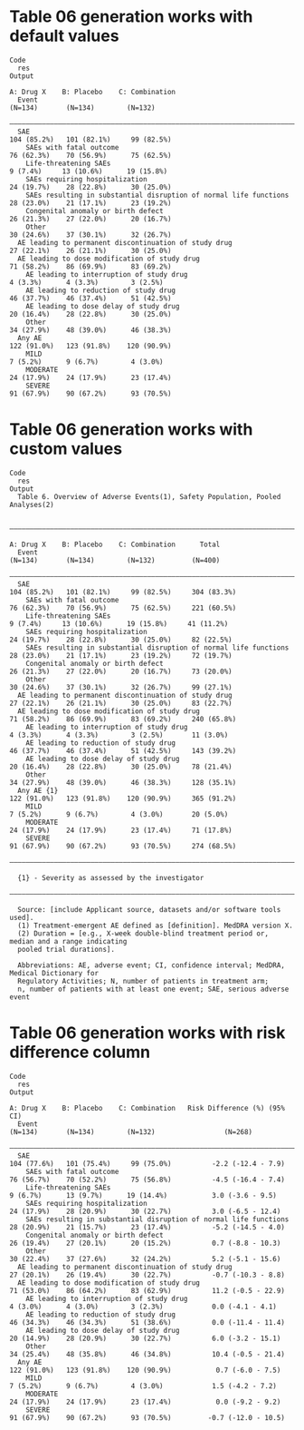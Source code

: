 # Table 06 generation works with default values

    Code
      res
    Output
                                                                             A: Drug X    B: Placebo    C: Combination
      Event                                                                   (N=134)       (N=134)        (N=132)    
      ————————————————————————————————————————————————————————————————————————————————————————————————————————————————
      SAE                                                                   104 (85.2%)   101 (82.1%)     99 (82.5%)  
        SAEs with fatal outcome                                             76 (62.3%)    70 (56.9%)      75 (62.5%)  
        Life-threatening SAEs                                                9 (7.4%)     13 (10.6%)      19 (15.8%)  
        SAEs requiring hospitalization                                      24 (19.7%)    28 (22.8%)      30 (25.0%)  
        SAEs resulting in substantial disruption of normal life functions   28 (23.0%)    21 (17.1%)      23 (19.2%)  
        Congenital anomaly or birth defect                                  26 (21.3%)    27 (22.0%)      20 (16.7%)  
        Other                                                               30 (24.6%)    37 (30.1%)      32 (26.7%)  
      AE leading to permanent discontinuation of study drug                 27 (22.1%)    26 (21.1%)      30 (25.0%)  
      AE leading to dose modification of study drug                         71 (58.2%)    86 (69.9%)      83 (69.2%)  
        AE leading to interruption of study drug                             4 (3.3%)      4 (3.3%)        3 (2.5%)   
        AE leading to reduction of study drug                               46 (37.7%)    46 (37.4%)      51 (42.5%)  
        AE leading to dose delay of study drug                              20 (16.4%)    28 (22.8%)      30 (25.0%)  
        Other                                                               34 (27.9%)    48 (39.0%)      46 (38.3%)  
      Any AE                                                                122 (91.0%)   123 (91.8%)    120 (90.9%)  
        MILD                                                                 7 (5.2%)      9 (6.7%)        4 (3.0%)   
        MODERATE                                                            24 (17.9%)    24 (17.9%)      23 (17.4%)  
        SEVERE                                                              91 (67.9%)    90 (67.2%)      93 (70.5%)  

# Table 06 generation works with custom values

    Code
      res
    Output
      Table 6. Overview of Adverse Events(1), Safety Population, Pooled Analyses(2)
      
      ——————————————————————————————————————————————————————————————————————————————————————————————————————————————————————————————
                                                                             A: Drug X    B: Placebo    C: Combination      Total   
      Event                                                                   (N=134)       (N=134)        (N=132)         (N=400)  
      ——————————————————————————————————————————————————————————————————————————————————————————————————————————————————————————————
      SAE                                                                   104 (85.2%)   101 (82.1%)     99 (82.5%)     304 (83.3%)
        SAEs with fatal outcome                                             76 (62.3%)    70 (56.9%)      75 (62.5%)     221 (60.5%)
        Life-threatening SAEs                                                9 (7.4%)     13 (10.6%)      19 (15.8%)     41 (11.2%) 
        SAEs requiring hospitalization                                      24 (19.7%)    28 (22.8%)      30 (25.0%)     82 (22.5%) 
        SAEs resulting in substantial disruption of normal life functions   28 (23.0%)    21 (17.1%)      23 (19.2%)     72 (19.7%) 
        Congenital anomaly or birth defect                                  26 (21.3%)    27 (22.0%)      20 (16.7%)     73 (20.0%) 
        Other                                                               30 (24.6%)    37 (30.1%)      32 (26.7%)     99 (27.1%) 
      AE leading to permanent discontinuation of study drug                 27 (22.1%)    26 (21.1%)      30 (25.0%)     83 (22.7%) 
      AE leading to dose modification of study drug                         71 (58.2%)    86 (69.9%)      83 (69.2%)     240 (65.8%)
        AE leading to interruption of study drug                             4 (3.3%)      4 (3.3%)        3 (2.5%)       11 (3.0%) 
        AE leading to reduction of study drug                               46 (37.7%)    46 (37.4%)      51 (42.5%)     143 (39.2%)
        AE leading to dose delay of study drug                              20 (16.4%)    28 (22.8%)      30 (25.0%)     78 (21.4%) 
        Other                                                               34 (27.9%)    48 (39.0%)      46 (38.3%)     128 (35.1%)
      Any AE {1}                                                            122 (91.0%)   123 (91.8%)    120 (90.9%)     365 (91.2%)
        MILD                                                                 7 (5.2%)      9 (6.7%)        4 (3.0%)       20 (5.0%) 
        MODERATE                                                            24 (17.9%)    24 (17.9%)      23 (17.4%)     71 (17.8%) 
        SEVERE                                                              91 (67.9%)    90 (67.2%)      93 (70.5%)     274 (68.5%)
      ——————————————————————————————————————————————————————————————————————————————————————————————————————————————————————————————
      
      {1} - Severity as assessed by the investigator
      ——————————————————————————————————————————————————————————————————————————————————————————————————————————————————————————————
      
      Source: [include Applicant source, datasets and/or software tools used].
      (1) Treatment-emergent AE defined as [definition]. MedDRA version X.
      (2) Duration = [e.g., X-week double-blind treatment period or, median and a range indicating
      pooled trial durations].
      
      Abbreviations: AE, adverse event; CI, confidence interval; MedDRA, Medical Dictionary for
      Regulatory Activities; N, number of patients in treatment arm;
      n, number of patients with at least one event; SAE, serious adverse event

# Table 06 generation works with risk difference column

    Code
      res
    Output
                                                                             A: Drug X    B: Placebo    C: Combination   Risk Difference (%) (95% CI)
      Event                                                                   (N=134)       (N=134)        (N=132)                 (N=268)           
      ———————————————————————————————————————————————————————————————————————————————————————————————————————————————————————————————————————————————
      SAE                                                                   104 (77.6%)   101 (75.4%)     99 (75.0%)          -2.2 (-12.4 - 7.9)     
        SAEs with fatal outcome                                             76 (56.7%)    70 (52.2%)      75 (56.8%)          -4.5 (-16.4 - 7.4)     
        Life-threatening SAEs                                                9 (6.7%)      13 (9.7%)      19 (14.4%)           3.0 (-3.6 - 9.5)      
        SAEs requiring hospitalization                                      24 (17.9%)    28 (20.9%)      30 (22.7%)          3.0 (-6.5 - 12.4)      
        SAEs resulting in substantial disruption of normal life functions   28 (20.9%)    21 (15.7%)      23 (17.4%)          -5.2 (-14.5 - 4.0)     
        Congenital anomaly or birth defect                                  26 (19.4%)    27 (20.1%)      20 (15.2%)          0.7 (-8.8 - 10.3)      
        Other                                                               30 (22.4%)    37 (27.6%)      32 (24.2%)          5.2 (-5.1 - 15.6)      
      AE leading to permanent discontinuation of study drug                 27 (20.1%)    26 (19.4%)      30 (22.7%)          -0.7 (-10.3 - 8.8)     
      AE leading to dose modification of study drug                         71 (53.0%)    86 (64.2%)      83 (62.9%)          11.2 (-0.5 - 22.9)     
        AE leading to interruption of study drug                             4 (3.0%)      4 (3.0%)        3 (2.3%)            0.0 (-4.1 - 4.1)      
        AE leading to reduction of study drug                               46 (34.3%)    46 (34.3%)      51 (38.6%)          0.0 (-11.4 - 11.4)     
        AE leading to dose delay of study drug                              20 (14.9%)    28 (20.9%)      30 (22.7%)          6.0 (-3.2 - 15.1)      
        Other                                                               34 (25.4%)    48 (35.8%)      46 (34.8%)          10.4 (-0.5 - 21.4)     
      Any AE                                                                122 (91.0%)   123 (91.8%)    120 (90.9%)           0.7 (-6.0 - 7.5)      
        MILD                                                                 7 (5.2%)      9 (6.7%)        4 (3.0%)            1.5 (-4.2 - 7.2)      
        MODERATE                                                            24 (17.9%)    24 (17.9%)      23 (17.4%)           0.0 (-9.2 - 9.2)      
        SEVERE                                                              91 (67.9%)    90 (67.2%)      93 (70.5%)         -0.7 (-12.0 - 10.5)     


